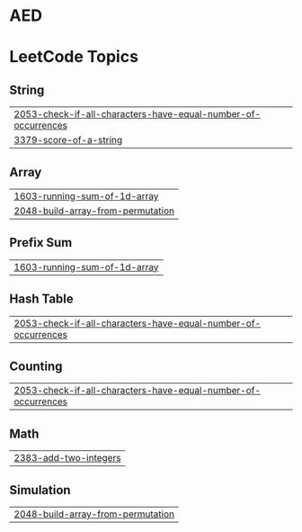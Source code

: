# AED

<!---LeetCode Topics Start-->
# LeetCode Topics
## String
|  |
| ------- |
| [2053-check-if-all-characters-have-equal-number-of-occurrences](https://github.com/Lettnin/AED/tree/master/2053-check-if-all-characters-have-equal-number-of-occurrences) |
| [3379-score-of-a-string](https://github.com/Lettnin/AED/tree/master/3379-score-of-a-string) |
## Array
|  |
| ------- |
| [1603-running-sum-of-1d-array](https://github.com/Lettnin/AED/tree/master/1603-running-sum-of-1d-array) |
| [2048-build-array-from-permutation](https://github.com/Lettnin/AED/tree/master/2048-build-array-from-permutation) |
## Prefix Sum
|  |
| ------- |
| [1603-running-sum-of-1d-array](https://github.com/Lettnin/AED/tree/master/1603-running-sum-of-1d-array) |
## Hash Table
|  |
| ------- |
| [2053-check-if-all-characters-have-equal-number-of-occurrences](https://github.com/Lettnin/AED/tree/master/2053-check-if-all-characters-have-equal-number-of-occurrences) |
## Counting
|  |
| ------- |
| [2053-check-if-all-characters-have-equal-number-of-occurrences](https://github.com/Lettnin/AED/tree/master/2053-check-if-all-characters-have-equal-number-of-occurrences) |
## Math
|  |
| ------- |
| [2383-add-two-integers](https://github.com/Lettnin/AED/tree/master/2383-add-two-integers) |
## Simulation
|  |
| ------- |
| [2048-build-array-from-permutation](https://github.com/Lettnin/AED/tree/master/2048-build-array-from-permutation) |
<!---LeetCode Topics End-->